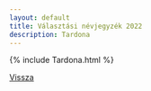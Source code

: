 ```yaml
---
layout: default
title: Választási névjegyzék 2022
description: Tardona
---
```


{% include Tardona.html %}

[Vissza](./)